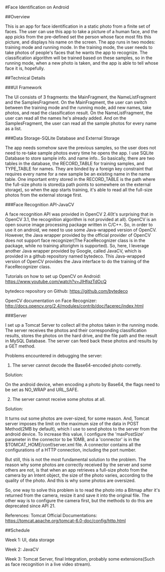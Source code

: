 #Face Identification on Android

##Overview

This is an app for face identification in a static photo from a finite set of faces. The user can use this app to take a picture of a human face, and the app picks from the pre-defined set the person whose face most fits this picture, and displays his name on the screen. The app runs in two modes: training mode and running mode. In the training mode, the user needs to take photos of people's faces that he wants the app to recognize. The classification algorithm will be trained based on these samples, so in the running mode, when a new photo is taken, and the app is able to tell whose face it is, hopefully.

##Technical Details

###UI Framework

The UI consists of 3 fragments: the MainFragment, the NameListFragment and the SamplesFragment. On the MainFragment, the user can switch between the training mode and the running mode, add new names, take photos, and read the classification result. On the NameListFragment, the user can read all the names he's already added. And on the SamplesFragment, the user can read all the sample photos for every name as a list.

###Data Storage-SQLite Database and External Storage

The app needs somehow save the previous samples, so the user does not need to re-take sample photos every time he opens the app. I use SQLite Database to store sample info. and name info.. So basically, there are two tables in the database, the RECORD_TABLE for training samples, and TYPE_TABLE for names. They are binded by a foreign key constraint that requires every name for a new sample be an existing name in the name table. One important entry stored in the RECORD_TABLE is the path where the full-size photo is stored(a path points to somewhere on the external storage), so when the app starts training, it's able to read all the full-size photos from the external storage first.

###Face Recognition API-JavaCV

A face recognition API was provided in OpenCV 2.4(It's surprising that in OpenCV 3.1, the recognition algorithm is not provided at all). OpenCV is an open source image processing package written in C/C++. So, in order to use it on android, we need to use some Java-wrapped version of OpenCV. However, the Java wrapper provided by the official provider of OpenCV does not support face recognizer(The FaceRecognizer class is in the package, while no training altorighm is supported). So, here, I leverage another Java wrapper provided by Google, called JavaCV, which is provided in a github repository named bytedeco. This Java-wrapped version of OpenCV provides the Java interface to do the training of the FaceRecognizer class.

Tutorials on how to set up OpenCV on Android: https://www.youtube.com/watch?v=JIHfqzTdOcQ

bytedeco repository on Github: https://github.com/bytedeco

OpenCV documentation on Face Recognizer: http://docs.opencv.org/2.4/modules/contrib/doc/facerec/index.html

###Server

I set up a Tomcat Server to collect all the photos taken in the running mode. The server receives the photos and their corresponding classification results, stores the photos on the hard drive, and the file path and the result in MySQL Database. The server can feed back these photos and results by a GET method.

Problems encountered in debugging the server:

1. The server cannot decode the Base64-encoded photo corretly.

Solution: 

On the android device, when encoding a photo by Base64, the flags need to be set as NO_WRAP and URL_SAFE.

2. The server cannot receive some photos at all.
 
Solution: 

It turns out some photos are over-sized, for some reason. And, Tomcat server imposes the limit on the maximum size of the data in POST Method(2MB by default), which I use to send photos to the server from the android device. To increase this value, I configure the 'maxPostSize' parameter in the connector to be 10MB, and a 'connector' is in the $TOMCAT_HOME/conf/server.xml file. A connector contains all the configurations of a HTTP connection, including the port number. 

But still, this is not the most fundamental solution to the problem. The reason why some photos are correctly received by the server and some others are not, is that when an app retrieves a full-size photo from the camera by an Intent object, the size of the photo varies, according to the quality of the photo. And this is why some photos are oversized. 

So, one way to solve this problem is to read the photo into a Bitmap after it's returned from the camera, resize it and save it into the original file. The other way is to configure the camera first, but the methods to do this are deprecated since API 21.

References: Tomcat Official Documentations: https://tomcat.apache.org/tomcat-6.0-doc/config/http.html

##Schedule

Week 1: UI, data storage

Week 2: JavaCV

Week 3: Tomcat Server, final Integration, probably some extensions(Such as face recognition in a live video stream).
